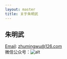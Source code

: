 ```yaml
---
layout: master
title: 关于朱明武
---
```


## 朱明武
[Email](mailto:zhumingwu@126.com): zhumingwu@126.com  
微信公众号：![alt](https://raw.githubusercontent.com/openyeap/blog/gh-pages/images/qrcode.png)
